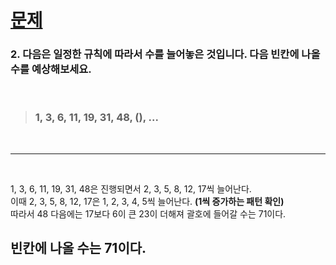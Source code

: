 # [문제](https://blog.naver.com/boostcamp_official/221978031932)
### 2. 다음은 일정한 규칙에 따라서 수를 늘어놓은 것입니다. __다음 빈칸에 나올 수를 예상해보세요.__
<br>

>### 1, 3, 6, 11, 19, 31, 48, (), ...
<br>

---

<br>

1, 3, 6, 11, 19, 31, 48은 진행되면서 2, 3, 5, 8, 12, 17씩 늘어난다.<br>
이때 2, 3, 5, 8, 12, 17은 1, 2, 3, 4, 5씩 늘어난다. __(1씩 증가하는 패턴 확인)__<br>
따라서 48 다음에는 17보다 6이 큰 23이 더해져 괄호에 들어갈 수는 71이다.<br>
## 빈칸에 나올 수는 71이다.